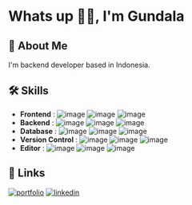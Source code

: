 # Whats up 👊🤟, I'm Gundala

## 🚀 About Me
I'm backend developer based in Indonesia.

## 🛠 Skills
- **Frontend** : ![image](https://img.shields.io/badge/livewire-4e56a6?style=for-the-badge&logo=livewire&logoColor=white) ![image](https://img.shields.io/badge/jQuery-0769AD?style=for-the-badge&logo=jquery&logoColor=white) ![image](https://img.shields.io/badge/Vue%20js-35495E?style=for-the-badge&logo=vuedotjs&logoColor=4FC08D)
- **Backend** : ![image](https://img.shields.io/badge/Laravel-FF2D20?style=for-the-badge&logo=laravel&logoColor=white) ![image](https://img.shields.io/badge/adonis%20js-220052?style=for-the-badge&logo=adonisjs&logoColor=white) ![image](https://img.shields.io/badge/nestjs-E0234E?style=for-the-badge&logo=nestjs&logoColor=white)
- **Database** : ![image](https://img.shields.io/badge/MySQL-005C84?style=for-the-badge&logo=mysql&logoColor=white) ![image](https://img.shields.io/badge/PostgreSQL-316192?style=for-the-badge&logo=postgresql&logoColor=white) ![image](https://img.shields.io/badge/Oracle-F80000?style=for-the-badge&logo=Oracle&logoColor=white)
- **Version Control** : ![image](https://img.shields.io/badge/GitHub-100000?style=for-the-badge&logo=github&logoColor=white) ![image](https://img.shields.io/badge/GitLab-330F63?style=for-the-badge&logo=gitlab&logoColor=white) ![image](https://img.shields.io/badge/Bitbucket-0747a6?style=for-the-badge&logo=bitbucket&logoColor=white)
- **Editor** : ![image](https://img.shields.io/badge/VSCode-0078D4?style=for-the-badge&logo=visual%20studio%20code&logoColor=white) ![image](https://img.shields.io/badge/Eclipse-2C2255?style=for-the-badge&logo=eclipse&logoColor=white) ![image](https://img.shields.io/badge/IntelliJ_IDEA-000000.svg?style=for-the-badge&logo=intellij-idea&logoColor=white)
  
## 🔗 Links
[![portfolio](https://img.shields.io/badge/my_portfolio-000?style=for-the-badge&logo=ko-fi&logoColor=white)](https://githubgundala.github.io/andicha-portofolio/)
[![linkedin](https://img.shields.io/badge/linkedin-0A66C2?style=for-the-badge&logo=linkedin&logoColor=white)](https://www.linkedin.com/in/gundalarp)

